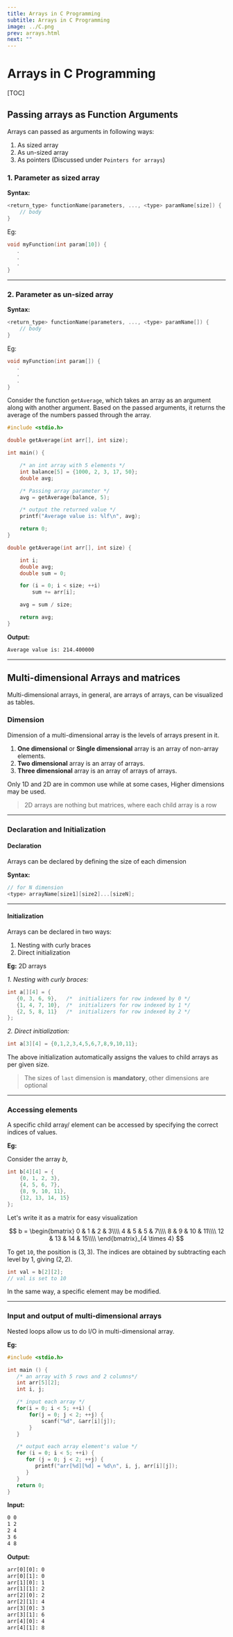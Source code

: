 ```yaml
---
title: Arrays in C Programming
subtitle: Arrays in C Programming
image: ../C.png
prev: arrays.html
next: ""
---
```


# Arrays in C Programming

[TOC]

## Passing arrays as Function Arguments

Arrays can passed as arguments in following ways:

1. As sized array
2. As un-sized array
3. As pointers (Discussed under `Pointers for arrays`)

### 1. Parameter as sized array

**Syntax:**

```c
<return_type> functionName(parameters, ..., <type> paramName[size]) {
    // body
}
```

Eg:

```c
void myFunction(int param[10]) {
   .
   .
   .
}
```

---

### 2. Parameter as un-sized array

**Syntax:**

```c
<return_type> functionName(parameters, ..., <type> paramName[]) {
    // body
}
```

Eg:

```c
void myFunction(int param[]) {
   .
   .
   .
}
```

Consider the function `getAverage`, which takes an array as an argument along with another argument. Based on the passed arguments, it returns the average of the numbers passed through the array.

```c
#include <stdio.h>

double getAverage(int arr[], int size);

int main() {

    /* an int array with 5 elements */
    int balance[5] = {1000, 2, 3, 17, 50};
    double avg;

    /* Passing array parameter */
    avg = getAverage(balance, 5);

    /* output the returned value */
    printf("Average value is: %lf\n", avg);

    return 0;
}

double getAverage(int arr[], int size) {

    int i;
    double avg;
    double sum = 0;

    for (i = 0; i < size; ++i)
        sum += arr[i];

    avg = sum / size;

    return avg;
}

```

**Output:**

```txt
Average value is: 214.400000
```

---

## Multi-dimensional Arrays and matrices

Multi-dimensional arrays, in general, are arrays of arrays, can be visualized as tables.

### Dimension

Dimension of a multi-dimensional array is the levels of arrays present in it.

1. **One dimensional** or **Single dimensional** array is an array of non-array elements.
2. **Two dimensional** array is an array of arrays.
3. **Three dimensional** array is an array of arrays of arrays.

Only 1D and 2D are in common use while at some cases, Higher dimensions may be used.

> 2D arrays are nothing but matrices, where each child array is a row

---

### Declaration and Initialization

#### Declaration

Arrays can be declared by defining the size of each dimension

**Syntax:**

```c
// for N dimension
<type> arrayName[size1][size2]...[sizeN];
```

---

#### Initialization

Arrays can be declared in two ways:

1. Nesting with curly braces
2. Direct initialization

**Eg:** 2D arrays

_1. Nesting with curly braces:_

```c
int a[][4] = {
   {0, 3, 6, 9},   /*  initializers for row indexed by 0 */
   {1, 4, 7, 10},  /*  initializers for row indexed by 1 */
   {2, 5, 8, 11}   /*  initializers for row indexed by 2 */
};
```

_2. Direct initialization:_

```c
int a[3][4] = {0,1,2,3,4,5,6,7,8,9,10,11};
```

The above initialization automatically assigns the values to child arrays as per given size.

> The sizes of `last` dimension is **mandatory**, other dimensions are optional

---

### Accessing elements

A specific child array/ element can be accessed by specifying the correct indices of values.

**Eg:**

Consider the array $b$,

```c
int b[4][4] = {
    {0, 1, 2, 3},
    {4, 5, 6, 7},
    {8, 9, 10, 11},
    {12, 13, 14, 15}
};
```

Let's write it as a matrix for easy visualization

$$
b = \begin{bmatrix}
0 & 1 & 2 & 3\\\\
4 & 5 & 5 & 7\\\\
8 & 9 & 10 & 11\\\\
12 & 13 & 14 & 15\\\\
\end{bmatrix}_{4 \times 4}
$$

To get `10`, the position is $(3, 3)$. The indices are obtained by subtracting each level by 1, giving $(2, 2)$.

```c
int val = b[2][2];
// val is set to 10
```

In the same way, a specific element may be modified.

---

### Input and output of multi-dimensional arrays

Nested loops allow us to do I/O in multi-dimensional array.

**Eg:**

```c
#include <stdio.h>

int main () {
   /* an array with 5 rows and 2 columns*/
   int arr[5][2];
   int i, j;

   /* input each array */
   for(i = 0; i < 5; ++i) {
       for(j = 0; j < 2; ++j) {
           scanf("%d", &arr[i][j]);
       }
   }

   /* output each array element's value */
   for (i = 0; i < 5; ++i) {
      for (j = 0; j < 2; ++j) {
         printf("arr[%d][%d] = %d\n", i, j, arr[i][j]);
      }
   }
   return 0;
}
```

**Input:**

```txt
0 0
1 2
2 4
3 6
4 8
```

**Output:**

```txt
arr[0][0]: 0
arr[0][1]: 0
arr[1][0]: 1
arr[1][1]: 2
arr[2][0]: 2
arr[2][1]: 4
arr[3][0]: 3
arr[3][1]: 6
arr[4][0]: 4
arr[4][1]: 8
```
